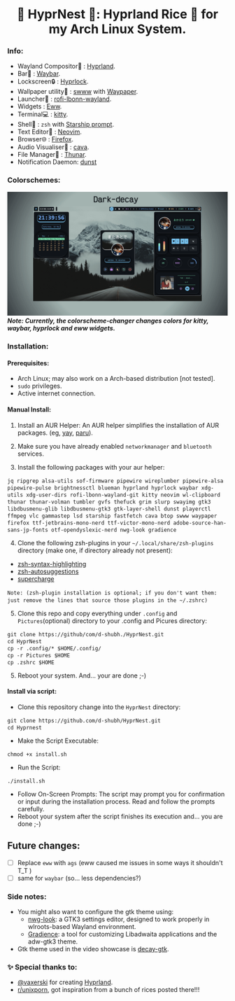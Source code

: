 <h1 align="center">🪺 HyprNest 🪺: Hyprland Rice 🍚 for my Arch Linux System.</h1>

### Info:
+ Wayland Compositor🔲 : [Hyprland](https://github.com/hyprwm/Hyprland).
+ Bar🍫 : [Waybar](https://github.com/Alexays/Waybar).
+ Lockscreen🔒 : [Hyprlock](https://github.com/hyprwm/hyprlock).
+ Wallpaper utility🌅 : [swww](https://github.com/LGFae/swww) with [Waypaper](https://github.com/anufrievroman/waypaper).
+ Launcher🚀 :  [rofi-lbonn-wayland](https://aur.archlinux.org/packages/rofi-lbonn-wayland-git).
+ Widgets : [Eww](https://github.com/elkowar/eww).
+ Terminal💻 : [kitty](https://github.com/kovidgoyal/kitty).
+ Shell🐚 : ```zsh``` with [Starship prompt](https://starship.rs/).
+ Text Editor📝 : [Neovim](https://neovim.io/).
+ Browser🌐 : [Firefox](https://www.mozilla.org/en-US/firefox/new/).
+ Audio Visualiser🎵 : [cava](https://github.com/karlstav/cava).
+ File Manager📂 : [Thunar](https://docs.xfce.org/xfce/thunar/start).
+ Notification Daemon: [dunst](https://github.com/dunst-project/dunst)

### Colorschemes:

![colorschemes](./Pictures/assets/colorschemes.gif)
***Note: Currently, the colorscheme-changer changes colors for kitty, waybar, hyprlock and eww widgets.***
### Installation:

#### **Prerequisites**:

+ Arch Linux; may also work on a Arch-based distribution [not tested].
+ ```sudo``` privileges.
+ Active internet connection.

#### **Manual Install**:

1. Install an AUR Helper: An AUR helper simplifies the installation of AUR packages. (eg, [yay](https://github.com/Jguer/yay), [paru](https://github.com/Morganamilo/paru)).

2. Make sure you have already enabled ```networkmanager``` and ```bluetooth``` services.
3. Install the following packages with your aur helper:


```
jq ripgrep alsa-utils sof-firmware pipewire wireplumber pipewire-alsa pipewire-pulse brightnessctl blueman hyprland hyprlock waybar xdg-utils xdg-user-dirs rofi-lbonn-wayland-git kitty neovim wl-clipboard thunar thunar-volman tumbler gvfs thefuck grim slurp swayimg gtk3 libdbusmenu-glib libdbusmenu-gtk3 gtk-layer-shell dunst playerctl ffmpeg vlc gammastep lsd starship fastfetch cava btop swww waypaper firefox ttf-jetbrains-mono-nerd ttf-victor-mono-nerd adobe-source-han-sans-jp-fonts otf-opendyslexic-nerd nwg-look gradience
```

4. Clone the following zsh-plugins in your ```~/.local/share/zsh-plugins``` directory (make one, if directory already not present):
+ [zsh-syntax-highlighting](https://github.com/zsh-users/zsh-syntax-highlighting)
+ [zsh-autosuggestions](https://github.com/zsh-users/zsh-autosuggestions)
+ [supercharge](https://github.com/zap-zsh/supercharge)
  
```Note: (zsh-plugin installation is optional; if you don't want them: just remove the lines that source those plugins in the ~/.zshrc)```

5. Clone this repo and copy everything under ```.config``` and ```Pictures```(optional) directory to your .config and Picures directory:

```
git clone https://github/com/d-shubh./HyprNest.git
cd HyprNest
cp -r .config/* $HOME/.config/
cp -r Pictures $HOME
cp .zshrc $HOME
```
5. Reboot your system. And... your are done ;-)

#### Install via script:
+ Clone this repository change into the `HyprNest` directory:
```
git clone https://github.com/d-shubh/HyprNest.git
cd Hyprnest
```
+ Make the Script Executable: 
``` 
chmod +x install.sh
```
+ Run the Script:
```
./install.sh
```
+ Follow On-Screen Prompts: The script may prompt you for confirmation or input during the installation process. Read and follow the prompts carefully.
+ Reboot your system after the script finishes its execution and... you are done ;-)


## Future changes:
- [ ] Replace ```eww``` with ```ags``` (eww caused me issues in some ways it shouldn't T_T )
- [ ] same for ```waybar``` (so... less dependencies?)

### Side notes:
+ You might also want to configure the gtk theme using:
  + [nwg-look](https://github.com/nwg-piotr/nwg-look): a GTK3 settings editor, designed to work properly in wlroots-based Wayland environment.
  + [Gradience](https://github.com/GradienceTeam/Gradience?tab=readme-ov-file): a tool for customizing Libadwaita applications and the adw-gtk3 theme.
+ Gtk theme used in the video showcase is [decay-gtk](https://github.com/decaycs/decay-gtk).

### ✨ Special thanks to:
+  [@vaxerski](https://github.com/vaxerski) for creating [Hyprland](https://github.com/hyprwm/Hyprland).
+  [r/unixporn](https://www.reddit.com/r/unixporn/), got inspiration from a bunch of rices posted there!!!
